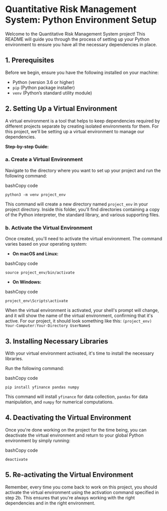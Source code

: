 # Quantitative Risk Management System: Python Environment Setup

Welcome to the Quantitative Risk Management System project! This README will guide you through the process of setting up your Python environment to ensure you have all the necessary dependencies in place.

## 1. **Prerequisites**

Before we begin, ensure you have the following installed on your machine:

- Python (version 3.6 or higher)
- `pip` (Python package installer)
- `venv` (Python’s standard utility module)

## 2. **Setting Up a Virtual Environment**

A virtual environment is a tool that helps to keep dependencies required by different projects separate by creating isolated environments for them. For this project, we'll be setting up a virtual environment to manage our dependencies.

**Step-by-step Guide:**

### a. Create a Virtual Environment

Navigate to the directory where you want to set up your project and run the following command:

bashCopy code

`python3 -m venv project_env`

This command will create a new directory named `project_env` in your project directory. Inside this folder, you'll find directories containing a copy of the Python interpreter, the standard library, and various supporting files.

### b. Activate the Virtual Environment

Once created, you'll need to activate the virtual environment. The command varies based on your operating system:

- **On macOS and Linux:**

bashCopy code

`source project_env/bin/activate`

- **On Windows:**

bashCopy code

`project_env\Scripts\activate`

When the virtual environment is activated, your shell's prompt will change, and it will show the name of the virtual environment, confirming that it's active. For our project, it should look something like this: `(project_env) Your-Computer:Your-Directory UserName$`

## 3. **Installing Necessary Libraries**

With your virtual environment activated, it's time to install the necessary libraries.

Run the following command:

bashCopy code

`pip install yfinance pandas numpy`

This command will install `yfinance` for data collection, `pandas` for data manipulation, and `numpy` for numerical computations.

## 4. **Deactivating the Virtual Environment**

Once you're done working on the project for the time being, you can deactivate the virtual environment and return to your global Python environment by simply running:

bashCopy code

`deactivate`

## 5. **Re-activating the Virtual Environment**

Remember, every time you come back to work on this project, you should activate the virtual environment using the activation command specified in step 2b. This ensures that you're always working with the right dependencies and in the right environment.

